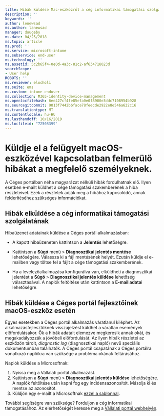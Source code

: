 ```yaml
---
title: Hibák küldése Mac-eszközről a cég informatikai támogatási szolgálatának | Microsoft Docs
description: ''
keywords: ''
author: lenewsad
ms.author: lanewsad
manager: dougeby
ms.date: 04/25/2018
ms.topic: article
ms.prod: ''
ms.service: microsoft-intune
ms.subservice: end-user
ms.technology: ''
ms.assetid: 5c2b65f4-0e0d-4a3c-81c2-af634718023d
searchScope:
- User help
ROBOTS: ''
ms.reviewer: elocholi
ms.suite: ems
ms.custom: intune-enduser
ms.collection: M365-identity-device-management
ms.openlocfilehash: 6ee427cf4fe85efa0e0f8900e3ddc7108954b928
ms.sourcegitcommit: 9013f7442bbface78feecde2922e8e546a622c16
ms.translationtype: MT
ms.contentlocale: hu-HU
ms.lasthandoff: 10/16/2019
ms.locfileid: "72508399"
---
```

# <a name="submit-errors-to-the-right-people-for-your-managed-macos-device"></a>Küldje el a felügyelt macOS-eszközével kapcsolatban felmerülő hibákat a megfelelő személyeknek.

A Céges portálban néha magyarázat nélküli hibák fordulhatnak elő. Ilyen esetben e-mailt küldhet a cége támogatási szakemberének a hiba részleteivel. Ezek a részletek adják meg a hibához kapcsolódó, annak felderítéséhez szükséges információkat.

## <a name="send-errors-to-your-company-support"></a>Hibák elküldése a cég informatikai támogatási szolgálatának

Hibaüzenet adatainak küldése a Céges portál alkalmazásban:

- A kapott hibaüzeneten kattintson a **Jelentés** lehetőségre.

- Kattintson a **Súgó** menü > **Diagnosztikai jelentés mentése** lehetőségére. Válassza ki a fájl mentésének helyét. Ezután küldje el e-mailben vagy töltse fel a fájlt a cége támogatási szakemberének.

- Ha a levelezőalkalmazása konfigurálva van, elküldheti a diagnosztikai jelentést a **Súgó** > **Diagnosztikai jelentés küldése** lehetőség választásával. A naplók feltöltése után kattintson a **E-mail adatai** lehetőségre.

## <a name="send-errors-to-the-company-portal-developers-for-macos-devices"></a>Hibák küldése a Céges portál fejlesztőinek macOS-eszköz esetén

Egyes esetekben a Céges portál alkalmazás váratlanul kiléphet. Az alkalmazásfejlesztőknek visszajelzést küldhet a váratlan események előfordulásakor. Ők a hibák adatait elemezve megkeresik annak okát, és megakadályozzák a jövőbeli előfordulását. Az ilyen hibák részletei az eszközön tárolt, _diagnostic log_ (diagnosztikai napló) nevű speciális dokumentumban találhatók. A Céges portál csapatának a Céges portálra vonatkozó naplókra van szüksége a probléma okának feltárásához.

Naplók küldése a Microsoftnak:

1. Nyissa meg a Vállalati portál alkalmazást.
2. Kattintson a **Súgó** menü > **Diagnosztikai jelentés küldése** lehetőségére.  A naplók feltöltése után kapni fog egy incidensazonosítót. Másolja ki és mentse az azonosítót.
3. Küldjön egy e-mailt a Microsoftnak <a href="mailto:IntuneCPiOSfeedback@microsoft.com?subject=My Company Portal App Closed Unexpectedly&body=Paste your incident ID and describe the incident here.">ezzel a sablonnal</a>.

További segítségre van szüksége? Forduljon a cég informatikai támogatásához. Az elérhetőségét keresse meg a [Vállalati portál webhelyén](https://go.microsoft.com/fwlink/?linkid=2010980).
